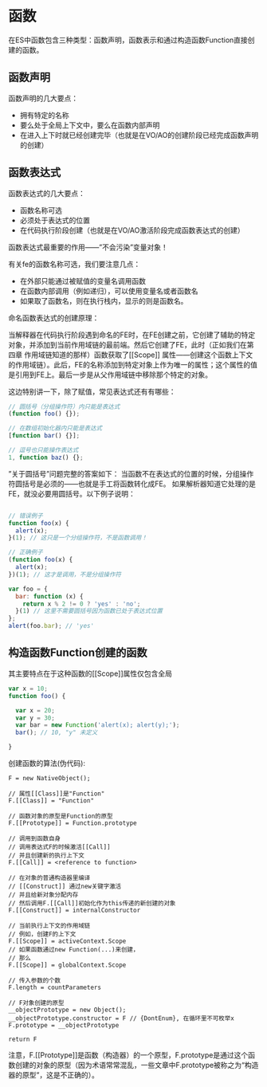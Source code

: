 # 函数

在ES中函数包含三种类型：函数声明，函数表示和通过构造函数Function直接创建的函数。

## 函数声明

函数声明的几大要点：

- 拥有特定的名称
- 要么处于全局上下文中，要么在函数内部声明
- 在进入上下时就已经创建完毕（也就是在VO/AO的创建阶段已经完成函数声明的创建）

## 函数表达式

函数表达式的几大要点：

- 函数名称可选
- 必须处于表达式的位置
- 在代码执行阶段创建（也就是在VO/AO激活阶段完成函数表达式的创建）

函数表达式最重要的作用——”不会污染”变量对象！

有关fe的函数名称可选，我们要注意几点：

- 在外部只能通过被赋值的变量名调用函数
- 在函数内部调用（例如递归），可以使用变量名或者函数名
- 如果取了函数名，则在执行栈内，显示的则是函数名。

命名函数表达式的创建原理：

当解释器在代码执行阶段遇到命名的FE时，在FE创建之前，它创建了辅助的特定对象，并添加到当前作用域链的最前端。然后它创建了FE，此时（正如我们在第四章 作用域链知道的那样）函数获取了[[Scope]] 属性——创建这个函数上下文的作用域链）。此后，FE的名称添加到特定对象上作为唯一的属性；这个属性的值是引用到FE上。最后一步是从父作用域链中移除那个特定的对象。

这边特别讲一下，除了赋值，常见表达式还有有哪些：

```js
// 圆括号（分组操作符）内只能是表达式
(function foo() {});

// 在数组初始化器内只能是表达式
[function bar() {}];

// 逗号也只能操作表达式
1, function baz() {};
```

”关于圆括号”问题完整的答案如下：
当函数不在表达式的位置的时候，分组操作符圆括号是必须的——也就是手工将函数转化成FE。
如果解析器知道它处理的是FE，就没必要用圆括号。以下例子说明：

```js

// 错误例子
function foo(x) {
  alert(x);
}(1); // 这只是一个分组操作符，不是函数调用！

// 正确例子
(function foo(x) {
  alert(x);
})(1); // 这才是调用，不是分组操作符

var foo = {
  bar: function (x) {
    return x % 2 != 0 ? 'yes' : 'no';
  }(1) // 这里不需要圆括号因为函数已处于表达式位置
};
alert(foo.bar); // 'yes'

```

## 构造函数Function创建的函数

其主要特点在于这种函数的[[Scope]]属性仅包含全局

```js
var x = 10;
function foo() {

  var x = 20;
  var y = 30;
  var bar = new Function('alert(x); alert(y);');
  bar(); // 10, "y" 未定义

}
```

创建函数的算法(伪代码):

```text
F = new NativeObject();

// 属性[[Class]]是"Function"
F.[[Class]] = "Function"

// 函数对象的原型是Function的原型
F.[[Prototype]] = Function.prototype

// 调用到函数自身
// 调用表达式F的时候激活[[Call]]
// 并且创建新的执行上下文
F.[[Call]] = <reference to function>

// 在对象的普通构造器里编译
// [[Construct]] 通过new关键字激活
// 并且给新对象分配内存
// 然后调用F.[[Call]]初始化作为this传递的新创建的对象
F.[[Construct]] = internalConstructor

// 当前执行上下文的作用域链
// 例如，创建F的上下文
F.[[Scope]] = activeContext.Scope
// 如果函数通过new Function(...)来创建，
// 那么
F.[[Scope]] = globalContext.Scope

// 传入参数的个数
F.length = countParameters

// F对象创建的原型
__objectPrototype = new Object();
__objectPrototype.constructor = F // {DontEnum}, 在循环里不可枚举x
F.prototype = __objectPrototype

return F
```

注意，F.[[Prototype]]是函数（构造器）的一个原型，F.prototype是通过这个函数创建的对象的原型（因为术语常常混乱，一些文章中F.prototype被称之为“构造器的原型”，这是不正确的）。

